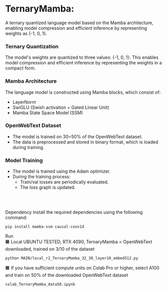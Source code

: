 # TernaryMamba: 
A ternary quantized language model based on the Mamba architecture, enabling model compression and efficient inference by representing weights as {-1, 0, 1}.


### Ternary Quantization
The model's weights are quantized to three values: {-1, 0, 1}. This enables model compression and efficient inference by representing the weights in a compact form.

### Mamba Architecture
The language model is constructed using Mamba blocks, which consist of:
- LayerNorm
- SwiGLU (Swish activation + Gated Linear Unit)
- Mamba State Space Model (SSM)

### OpenWebText Dataset
- The model is trained on 30~50% of the OpenWebText dataset.
- The data is preprocessed and stored in binary format, which is loaded during training.

### Model Training
- The model is trained using the Adam optimizer.
- During the training process:
  - Train/val losses are periodically evaluated.
  - The loss graph is updated.

<br><br>



Dependency
Install the required dependencies using the following command:


```pip install mamba-ssm causal-conv1d```

Run
<br>
🟧 Local UBUNTU TESTED, RTX 4090, TernaryMamba = OpenWebText downloaded, trained on 3/10 of the dataset

```python MAIN/local_r2_TernaryMamba_32_30_layer10_embed512.py```

🟧 If you have sufficient compute units on Colab Pro or higher, select A100 and train on 50% of the downloaded OpenWebText dataset


```colab_TernaryMamba_data50.ipynb```














